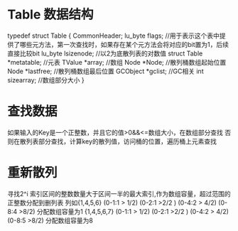 # Table 数据结构
  typedef struct Table {
      CommonHeader;
      lu_byte flags; //用于表示这个表中提供了哪些元方法，第一次查找时，如果存在某个元方法会将对应的bit置为1，后续直接比较bit
      lu_byte lsizenode; //以2为底散列表的对数值
      struct Table *metatable; //元表
      TValue *array; //数组
      Node *Node; //散列桶数组起始位置
      Node *lastfree; //散列桶数组最后位置
      GCObject *gclist; //GC相关
      int sizearray; //数组部分大小
   }
   
# 查找数据
  如果输入的Key是一个正整数，并且它的值>0&&<=数组大小，在数组部分查找
  否则在散列表部分查找，计算key的散列值，访问桶的位置，遍历桶上元素查找
  
# 重新散列
  寻找2^i 索引区间的整数数量大于区间一半的最大索引,作为数组容量，超过范围的正整数分配到删列表
  列如{1,4,5,6} (0-1:1 > 1/2) (0-2:1 >2/2 ) (0-4:2 > 4/2) (0-8:4 >8/2) 分配数组容量为1
      {1,4,5,6,7} (0-1:1 > 1/2) (0-2:1 >2/2 ) (0-4:2 > 4/2) (0-8:5 >8/2) 分配数组容量为8
